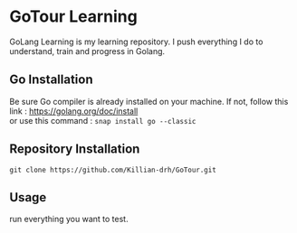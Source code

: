 # GoTour Learning

GoLang Learning is my learning repository. I push everything I do to understand, train and progress in Golang.

## Go Installation

Be sure Go compiler is already installed on your machine.
If not, follow this link : https://golang.org/doc/install  
or use this command : `snap install go --classic`

## Repository Installation

`git clone https://github.com/Killian-drh/GoTour.git`

## Usage

run everything you want to test.

